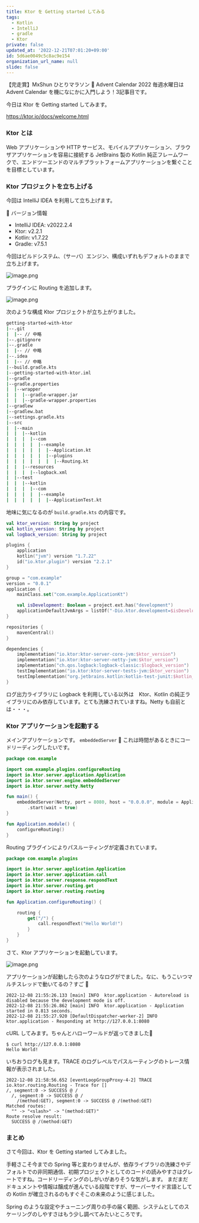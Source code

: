 ```yaml
---
title: Ktor を Getting started してみる
tags:
  - Kotlin
  - IntelliJ
  - gradle
  - Ktor
private: false
updated_at: '2022-12-21T07:01:20+09:00'
id: 5d6ae0049c5c8ac9e154
organization_url_name: null
slide: false
---
```

【完走賞】MxShun ひとりマラソン 🏃 Advent Calendar 2022 毎週水曜日は Advent Calendar を機になにかに入門しよう！3記事目です。

今日は Ktor を Getting started してみます。

https://ktor.io/docs/welcome.html

### Ktor とは
Web アプリケーションや HTTP サービス、モバイルアプリケーション、ブラウザアプリケーションを容易に接続する JetBrains 製の Kotlin 純正フレームワークで、エンドツーエンドのマルチプラットフォームアプリケーションを繋ぐことを目標としています。

### Ktor プロジェクトを立ち上げる
今回は IntelliJ IDEA を利用して立ち上げます。

📝 バージョン情報
- IntelliJ IDEA: v2022.2.4
- Ktor: v2.2.1
- Kotlin: v1.7.22
- Gradle: v7.5.1

今回はビルドシステム、（サーバ）エンジン、構成いずれもデフォルトのままで立ち上げます。

![image.png](https://qiita-image-store.s3.ap-northeast-1.amazonaws.com/0/488859/614f9103-5a6c-dd47-d2c6-6c1cc385099d.png)

プラグインに Routing を追加します。

![image.png](https://qiita-image-store.s3.ap-northeast-1.amazonaws.com/0/488859/3bbd6463-3c20-09d5-bd26-0bc285a1363c.png)

次のような構成 Ktor プロジェクトが立ち上がりました。

```bash
getting-started-with-ktor
|--.git
|  |-- // 中略
|--.gitignore
|--.gradle
|  |-- // 中略
|--.idea
|  |-- // 中略
|--build.gradle.kts
|--getting-started-with-ktor.iml
|--gradle
|--gradle.properties
|  |--wrapper
|  |  |--gradle-wrapper.jar
|  |  |--gradle-wrapper.properties
|--gradlew
|--gradlew.bat
|--settings.gradle.kts
|--src
|  |--main
|  |  |--kotlin
|  |  |  |--com
|  |  |  |  |--example
|  |  |  |  |  |--Application.kt
|  |  |  |  |  |--plugins
|  |  |  |  |  |  |--Routing.kt
|  |  |--resources
|  |  |  |--logback.xml
|  |--test
|  |  |--kotlin
|  |  |  |--com
|  |  |  |  |--example
|  |  |  |  |  |--ApplicationTest.kt
```

地味に気になるのが `build.gradle.kts` の内容です。

```build.gradle.kts
val ktor_version: String by project
val kotlin_version: String by project
val logback_version: String by project

plugins {
    application
    kotlin("jvm") version "1.7.22"
    id("io.ktor.plugin") version "2.2.1"
}

group = "com.example"
version = "0.0.1"
application {
    mainClass.set("com.example.ApplicationKt")

    val isDevelopment: Boolean = project.ext.has("development")
    applicationDefaultJvmArgs = listOf("-Dio.ktor.development=$isDevelopment")
}

repositories {
    mavenCentral()
}

dependencies {
    implementation("io.ktor:ktor-server-core-jvm:$ktor_version")
    implementation("io.ktor:ktor-server-netty-jvm:$ktor_version")
    implementation("ch.qos.logback:logback-classic:$logback_version")
    testImplementation("io.ktor:ktor-server-tests-jvm:$ktor_version")
    testImplementation("org.jetbrains.kotlin:kotlin-test-junit:$kotlin_version")
}
```

ログ出力ライブラリに Logback を利用している以外は　Ktor、Kotlin の純正ライブラリにのみ依存しています。とても洗練されていますね。Netty も自前とは・・・。

### Ktor アプリケーションを起動する

メインアプリケーションです。 `embeddedServer` :thinking: これは時間があるときにコードリーディングしたいです。

```Application.kt
package com.example

import com.example.plugins.configureRouting
import io.ktor.server.application.Application
import io.ktor.server.engine.embeddedServer
import io.ktor.server.netty.Netty

fun main() {
    embeddedServer(Netty, port = 8080, host = "0.0.0.0", module = Application::module)
        .start(wait = true)
}

fun Application.module() {
    configureRouting()
}
```

Routing プラグインによりパスルーティングが定義されています。

```Routing.kt
package com.example.plugins

import io.ktor.server.application.Application
import io.ktor.server.application.call
import io.ktor.server.response.respondText
import io.ktor.server.routing.get
import io.ktor.server.routing.routing

fun Application.configureRouting() {

    routing {
        get("/") {
            call.respondText("Hello World!")
        }
    }
}
```

さて、Ktor アプリケーションを起動しています。

![image.png](https://qiita-image-store.s3.ap-northeast-1.amazonaws.com/0/488859/2f3f0e5c-43f3-9b47-30a8-0eb4f1f49ea0.png)

アプリケーションが起動したら次のようなログがでました。なに、もうこいつマルチスレッドで動いてるの？すご :thinking: 

```
2022-12-08 21:55:26.133 [main] INFO  ktor.application - Autoreload is disabled because the development mode is off.
2022-12-08 21:55:26.862 [main] INFO  ktor.application - Application started in 0.813 seconds.
2022-12-08 21:55:27.920 [DefaultDispatcher-worker-2] INFO  ktor.application - Responding at http://127.0.0.1:8080
```

cURL してみます。ちゃんとハローワールドが返ってきました🎉

```
$ curl http://127.0.0.1:8080
Hello World!
```

いちおうログも見ます。TRACE のログレベルでパスルーティングのトレース情報が表示されました。

```
2022-12-08 21:58:56.652 [eventLoopGroupProxy-4-2] TRACE io.ktor.routing.Routing - Trace for []
/, segment:0 -> SUCCESS @ /
  /, segment:0 -> SUCCESS @ /
    /(method:GET), segment:0 -> SUCCESS @ /(method:GET)
Matched routes:
  "" -> "<slash>" -> "(method:GET)"
Route resolve result:
  SUCCESS @ /(method:GET)
```

### まとめ
さて今回は、Ktor を Getting started してみました。

手軽さこそ今までの Spring 等と変わりませんが、依存ライブラリの洗練さやデフォルトでの非同期通信、初期プロジェクトとしてのコードの読みやすさはグレートですね。コードリーディングのしがいがありそうな気がします。
まだまだドキュメントや情報は醸成が進んでいる段階ですが、サーバーサイド言語としての Kotlin が確立されるのもすぐそこの未来のように感じました。

Spring のような設定やチューニング周りの手の届く範囲、システムとしてのスケーリングのしやすさはもう少し調べてみたいところです。
